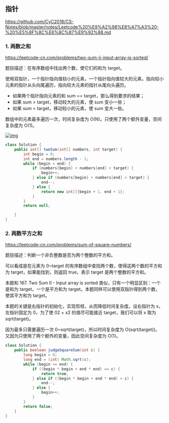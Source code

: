 ## 指针

https://github.com/CyC2018/CS-Notes/blob/master/notes/Leetcode%20%E9%A2%98%E8%A7%A3%20-%20%E5%8F%8C%E6%8C%87%E9%92%88.md

### 1. 两数之和

https://leetcode-cn.com/problems/two-sum-ii-input-array-is-sorted/

题目描述：在有序数组中找出两个数，使它们的和为 target。

使用双指针，一个指针指向值较小的元素，一个指针指向值较大的元素。指向较小元素的指针从头向尾遍历，指向较大元素的指针从尾向头遍历。

- 如果两个指针指向元素的和 sum == target，那么得到要求的结果；
- 如果 sum > target，移动较大的元素，使 sum 变小一些；
- 如果 sum < target，移动较小的元素，使 sum 变大一些。

数组中的元素最多遍历一次，时间复杂度为 O(N)。只使用了两个额外变量，空间复杂度为 O(1)。

[![img](https://camo.githubusercontent.com/4e6c07caaaf7cfd167f21d0a772d7bf2b111fff6a2a6e9be8f065490b149ebf4/68747470733a2f2f63732d6e6f7465732d313235363130393739362e636f732e61702d6775616e677a686f752e6d7971636c6f75642e636f6d2f34333763623534632d353937302d346261392d623265662d3235343166376436633831652e676966)](https://camo.githubusercontent.com/4e6c07caaaf7cfd167f21d0a772d7bf2b111fff6a2a6e9be8f065490b149ebf4/68747470733a2f2f63732d6e6f7465732d313235363130393739362e636f732e61702d6775616e677a686f752e6d7971636c6f75642e636f6d2f34333763623534632d353937302d346261392d623265662d3235343166376436633831652e676966)

```java
class Solution {
    public int[] twoSum(int[] numbers, int target) {
        int begin = 0;
        int end = numbers.length - 1;
        while (begin < end) {
            if (numbers[begin] + numbers[end] < target) {
                begin++;
            } else if (numbers[begin] + numbers[end] > target) {
                end--;
            } else {
                return new int[]{begin + 1, end + 1};
            }
        }
        return null;

    }
}
```

### 2. 两数平方之和

https://leetcode-cn.com/problems/sum-of-square-numbers/

题目描述：判断一个非负整数是否为两个整数的平方和。

可以看成是在元素为 0~target 的有序数组中查找两个数，使得这两个数的平方和为 target，如果能找到，则返回 true，表示 target 是两个整数的平方和。

本题和 167. Two Sum II - Input array is sorted 类似，只有一个明显区别：一个是和为 target，一个是平方和为 target。本题同样可以使用双指针得到两个数，使其平方和为 target。

本题的关键是右指针的初始化，实现剪枝，从而降低时间复杂度。设右指针为 x，左指针固定为 0，为了使 02 + x2 的值尽可能接近 target，我们可以将 x 取为 sqrt(target)。

因为最多只需要遍历一次 0~sqrt(target)，所以时间复杂度为 O(sqrt(target))。又因为只使用了两个额外的变量，因此空间复杂度为 O(1)。

```java
class Solution {
    public boolean judgeSquareSum(int c) {
        long begin = 0;
        long end = (int) Math.sqrt(c);
        while (begin <= end) {
            if ((begin * begin + end * end) == c) {
                return true;
            } else if ((begin * begin + end * end) > c) {
                end--;
            } else {
                begin++;
            }
        }
        return false;
    }
}
```

